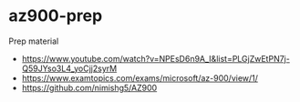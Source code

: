 # az900-prep

Prep material

- https://www.youtube.com/watch?v=NPEsD6n9A_I&list=PLGjZwEtPN7j-Q59JYso3L4_yoCjj2syrM 
- https://www.examtopics.com/exams/microsoft/az-900/view/1/
- https://github.com/nimishg5/AZ900
